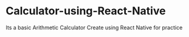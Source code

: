 # Calculator-using-React-Native
Its a basic Arithmetic Calculator
Create using React Native for practice

